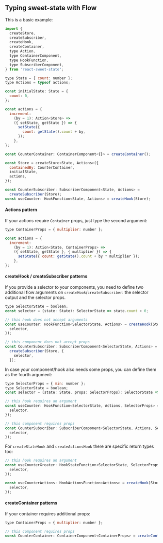 ## Typing **sweet-state** with Flow

This is a basic example:

```js
import {
  createStore,
  createSubscriber,
  createHook,
  createContainer,
  type Action,
  type ContainerComponent,
  type HookFunction,
  type SubscriberComponent,
} from 'react-sweet-state';

type State = { count: number };
type Actions = typeof actions;

const initialState: State = {
  count: 0,
};

const actions = {
  increment:
    (by = 1): Action<Store> =>
    ({ setState, getState }) => {
      setState({
        count: getState().count + by,
      });
    },
};

const CounterContainer: ContainerComponent<{}> = createContainer();

const Store = createStore<State, Actions>({
  containedBy: CounterContainer,
  initialState,
  actions,
});

const CounterSubscriber: SubscriberComponent<State, Actions> =
  createSubscriber(Store);
const useCounter: HookFunction<State, Actions> = createHook(Store);
```

#### Actions pattern

If your actions require `Container` props, just type the second argument:

```js
type ContainerProps = { multiplier: number };

const actions = {
  increment:
    (by = 1): Action<State, ContainerProps> =>
    ({ setState, getState }, { multiplier }) => {
      setState({ count: getState().count + by * multiplier });
    },
};
```

#### createHook / createSubscriber patterns

If you provide a selector to your components, you need to define two additional flow arguments on `createHook`/`createSubscriber`: the selector output and the selector props.

```js
type SelectorState = boolean;
const selector = (state: State): SelectorState => state.count > 0;

// this hook does not accept arguments
const useCounter: HookFunction<SelectorState, Actions> = createHook(Store, {
  selector,
});

// this component does not accept props
const CounterSubscriber: SubscriberComponent<SelectorState, Actions> =
  createSubscriber(Store, {
    selector,
  });
```

In case your component/hook also needs some props, you can define them as the fourth argument:

```js
type SelectorProps = { min: number };
type SelectorState = boolean;
const selector = (state: State, props: SelectorProps): SelectorState => state.count > props.min;

// this hook requires an argument
const useCounter: HookFunction<SelectorState, Actions, SelectorProps> = createHook(Store {
  selector,
});

// this component requires props
const CounterSubscriber: SubscriberComponent<SelectorState, Actions, SelectorProps> = createSubscriber(Store, {
  selector,
});
```

For `createStateHook` and `createActionsHook` there are specific return types too:

```js
// this hook requires an argument
const useCounterGreater: HookStateFunction<SelectorState, SelectorProps> = createHook(Store {
  selector,
});

const useCounterActions: HookActionsFunction<Actions> = createHook(Store {
  selector,
});
```

#### createContainer patterns

If your container requires additional props:

```js
type ContainerProps = { multiplier: number };

// this component requires props
const CounterContainer: ContainerComponent<ContainerProps> = createContainer();
```
